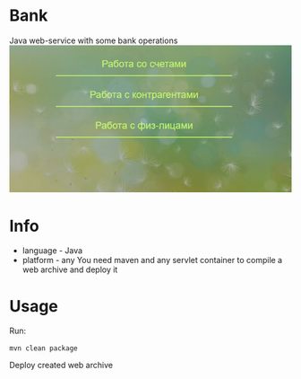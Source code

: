 # Bank
Java web-service with some bank operations
![](https://github.com/ltammie/Bank/blob/main/images/s1.png)

# Info
* language - Java
* platform - any
You need maven and any servlet container to compile a web archive and deploy it

# Usage
Run:
```
mvn clean package
```
Deploy created web archive
